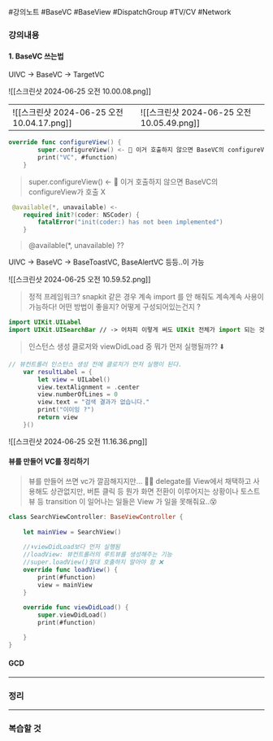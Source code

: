 #강의노트 #BaseVC #BaseView #DispatchGroup #TV/CV #Network

### 강의내용
#### 1. BaseVC 쓰는법
UIVC -> BaseVC -> TargetVC

![[스크린샷 2024-06-25 오전 10.00.08.png]]

|                                      |                                      |
| ------------------------------------ | ------------------------------------ |
| ![[스크린샷 2024-06-25 오전 10.04.17.png]] | ![[스크린샷 2024-06-25 오전 10.05.49.png]] |
```swift
override func configureView() {
        super.configureView() <- 🚨 이거 호출하지 않으면 BaseVC의 configureView가 호출 X
        print("VC", #function)
    }
```

> super.configureView() <- 🚨 이거 호출하지 않으면 BaseVC의 configureView가 호출 X

```swift
 @available(*, unavailable) <- 
    required init?(coder: NSCoder) {
        fatalError("init(coder:) has not been implemented")
    }
```

>  @available(*, unavailable) ?? 

UIVC -> BaseVC -> BaseToastVC, BaseAlertVC 등등..이 가능 

![[스크린샷 2024-06-25 오전 10.59.52.png]]
> 정적 프레임워크?
> snapkit 같은 경우 계속 import 를 안 해줘도 계속계속 사용이 가능하다!
> 어떤 방법이 좋을지? 어떻게 구성되어있는건지 ?

```swift
import UIKit.UILabel
import UIKit.UISearchBar // -> 어차피 이렇게 써도 UIKit 전체가 import 되는 것 과 동일함
```

> 인스턴스 생성 클로저와 viewDidLoad 중 뭐가 먼저 실행될까?? ⬇️

```swift
// 뷰컨트롤러 인스턴스 생성 전에 클로저가 먼저 실행이 된다.
    var resultLabel = {
        let view = UILabel()
        view.textAlignment = .center
        view.numberOfLines = 0
        view.text = "검색 결과가 없습니다."
        print("이이잉 ?")
        return view
    }()
```
 ![[스크린샷 2024-06-25 오전 11.16.36.png]]
#### 뷰를 만들어 VC를 정리하기

> 뷰를 만들어 쓰면 vc가 깔끔해지지만...
> 🚨🚨
> delegate를 View에서 채택하고 사용해도 상관없지만, 버튼 클릭 등 뭔가 화면 전환이 이루어지는 상황이나 토스트뷰 등 transition 이 일어나는 일들은 View 가 일을 못해줘요..😵

```swift
class SearchViewController: BaseViewController {
    
    let mainView = SearchView()
    
    //⬇️viewDidLoad보다 먼저 실행됨
    //loadView: 뷰컨트롤러의 루트뷰를 생성해주는 기능
    //super.loadView()절대 호출하지 말아야 함 ❌
    override func loadView() {
        print(#function)
        view = mainView
    }
    
    override func viewDidLoad() {
        super.viewDidLoad()
        print(#function)

    }
}
```

#### GCD

---
### 정리

---
### 복습할 것



